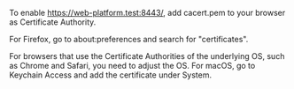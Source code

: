 To enable https://web-platform.test:8443/, add cacert.pem to your browser as Certificate Authority.

For Firefox, go to about:preferences and search for "certificates".

For browsers that use the Certificate Authorities of the underlying OS, such as Chrome and Safari,
you need to adjust the OS. For macOS, go to Keychain Access and add the certificate under System.
